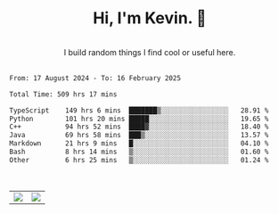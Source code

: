 <!--
**kevin-pek/kevin-pek** is a ✨ _special_ ✨ repository because its `README.md` (this file) appears on your GitHub profile.

Here are some ideas to get you started:

- 🔭 I’m currently working on ...
- 🌱 I’m currently learning ...
- 👯 I’m looking to collaborate on ...
- 🤔 I’m looking for help with ...
- 💬 Ask me about ...
- 📫 How to reach me: ...
- 😄 Pronouns: ...
- ⚡ Fun fact: ...
-->
<div align="center">
  <h1>Hi, I'm Kevin. 👋</h1>
  <br />
  I build random things I find cool or useful here.
</div>
<br />
<!--START_SECTION:waka-->

```txt
From: 17 August 2024 - To: 16 February 2025

Total Time: 509 hrs 17 mins

TypeScript    149 hrs 6 mins  ███████▒░░░░░░░░░░░░░░░░░   28.91 %
Python        101 hrs 20 mins █████░░░░░░░░░░░░░░░░░░░░   19.65 %
C++           94 hrs 52 mins  ████▓░░░░░░░░░░░░░░░░░░░░   18.40 %
Java          69 hrs 58 mins  ███▒░░░░░░░░░░░░░░░░░░░░░   13.57 %
Markdown      21 hrs 9 mins   █░░░░░░░░░░░░░░░░░░░░░░░░   04.10 %
Bash          8 hrs 14 mins   ▒░░░░░░░░░░░░░░░░░░░░░░░░   01.60 %
Other         6 hrs 25 mins   ▒░░░░░░░░░░░░░░░░░░░░░░░░   01.24 %
```

<!--END_SECTION:waka-->
<br />
<table width="100%">
  <tr>
    <td align="left" width="50%">
      <img src="https://github-readme-stats-kevin-pek.vercel.app/api?username=kevin-pek&include_all_commits=true&count_private=true&theme=rose_pine" />
    </td>
    <td align="right" width="50%">
      <img src="https://github-readme-stats-kevin-pek.vercel.app/api/top-langs?username=kevin-pek&langs_count=10&hide_progress=true&theme=rose_pine" />
    </td>
  </tr>
</table>
